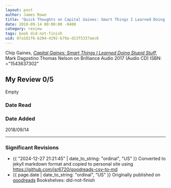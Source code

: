 ```yaml
---
layout: post
author: James Rowe
title: "Quick Thoughts on Capital Gaines: Smart Things I Learned Doing Stupid Stuff"
date: 2018-09-14 00:00:00 -0400
category: review
tags: book did-not-finish
uid: 87a181f6-b204-4292-b79a-d13f5337aec6
---
```


Chip Gaines, *[Capital Gaines: Smart Things I Learned Doing Stupid Stuff](https://www.goodreads.com/book/show/35433739)*, Mark Dagostino Thomas Nelson on Brilliance Audio 2017 (Audio CD) ISBN: ="1543637302"

## My Review 0/5

Empty

### Date Read


### Date Added
2018/09/14

---

### Significant Revisions

- {{ "2024-12-27 21:21:45" | date_to_string: "ordinal", "US" }} Converted to jekyll markdown format and copied to personal site using <https://github.com/jsr6720/goodreads-csv-to-md>
- {{ page.date | date_to_string: "ordinal", "US" }} Originally published on [goodreads](https://www.goodreads.com) Bookshelves: did-not-finish